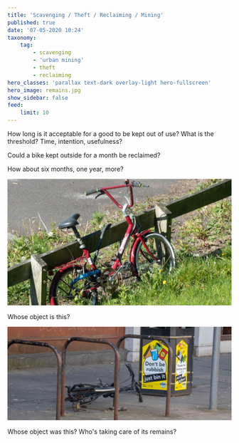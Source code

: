 ```yaml
---
title: 'Scavenging / Theft / Reclaiming / Mining'
published: true
date: '07-05-2020 10:24'
taxonomy:
    tag:
        - scavenging
        - 'urban mining'
        - theft
        - reclaiming
hero_classes: 'parallax text-dark overlay-light hero-fullscreen'
hero_image: remains.jpg
show_sidebar: false
feed:
    limit: 10
---
```


How long is it acceptable for a good to be kept out of use? What is the threshold? Time, intention, usefulness?

Could a bike kept outside for a month be reclaimed?

How about six months, one year, more?

![Whose](whose.jpg?lightbox=1000)

Whose object is this?

![Remains](remains.jpg?lightbox=1000)

Whose object was this? Who's taking care of its remains?